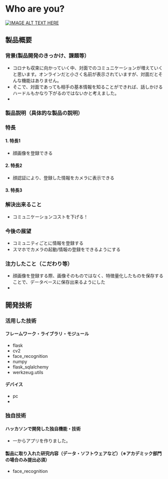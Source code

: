 # Who are you?

[![IMAGE ALT TEXT HERE](https://jphacks.com/wp-content/uploads/2021/07/JPHACKS2021_ogp.jpg)](https://www.youtube.com/watch?v=LUPQFB4QyVo)

## 製品概要
### 背景(製品開発のきっかけ、課題等）
- コロナも収束に向かっていく中、対面でのコミュニケーションが増えていくと思います。オンラインだと小さく名前が表示されていますが、対面だとそんな機能はありません。
- そこで、対面であっても相手の基本情報を知ることができれば、話しかけるハードルもかなり下がるのではないかと考えました。
- 
### 製品説明（具体的な製品の説明）
### 特長
#### 1. 特長1
- 顔画像を登録できる
#### 2. 特長2
- 顔認証により、登録した情報をカメラに表示できる
#### 3. 特長3

### 解決出来ること
- コミュニケーションコストを下げる！
### 今後の展望
- コミュニティごとに情報を登録する
- スマホでカメラの起動/情報の登録をできるようにする
### 注力したこと（こだわり等）
* 顔画像を登録する際、画像そのものではなく、特徴量化したものを保存することで、データベースに保存出来るようにした
* 

## 開発技術
### 活用した技術
#### フレームワーク・ライブラリ・モジュール
* flask
* cv2
* face_recognition
* numpy
* flask_sqlalchemy
* werkzeug.utils

#### デバイス
* pc
* 

### 独自技術
#### ハッカソンで開発した独自機能・技術
* 一からアプリを作りました。

#### 製品に取り入れた研究内容（データ・ソフトウェアなど）（※アカデミック部門の場合のみ提出必須）
* face_recognition